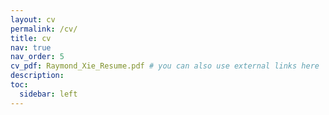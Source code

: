 ```yaml
---
layout: cv
permalink: /cv/
title: cv
nav: true
nav_order: 5
cv_pdf: Raymond_Xie_Resume.pdf # you can also use external links here
description:
toc:
  sidebar: left
---
```

